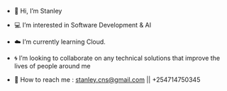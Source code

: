 * :raised_back_of_hand: Hi, I’m Stanley

* :computer:	 I’m interested in Software Development & AI

* :cloud: I’m currently learning Cloud.

* :cyclone: I’m looking to collaborate on any technical solutions that improve the lives of people around me

* :incoming_envelope: How to reach me : stanley.cns@gmail.com || +254714750345
